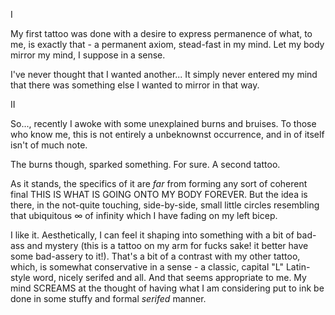 I

My first tattoo was done with a desire to express permanence of what, to me, is exactly that - a permanent axiom, stead-fast in my mind. Let my body mirror my mind, I suppose in a sense.

I've never thought that I wanted another... It simply never entered my mind that there was something else I wanted to mirror in that way.

II

So..., recently I awoke with some unexplained burns and bruises. To those who know me, this is not entirely a unbeknownst occurrence, and in of itself isn't of much note.

The burns though, sparked something. For sure. A second tattoo.

As it stands, the specifics of it are *far* from forming any sort of coherent final THIS IS WHAT IS GOING ONTO MY BODY FOREVER. But the idea is there, in the not-quite touching, side-by-side, small little circles resembling that ubiquitous ∞ of infinity which I have fading on my left bicep.

I like it. Aesthetically, I can feel it shaping into something with a bit of bad-ass and mystery (this is a tattoo on my arm for fucks sake! it better have some bad-assery to it!). That's a bit of a contrast with my other tattoo, which, is somewhat conservative in a sense - a classic, capital "L" Latin-style word, nicely serifed and all. And that seems appropriate to me. My mind SCREAMS at the thought of having what I am considering put to ink be done in some stuffy and formal *serifed* manner.
